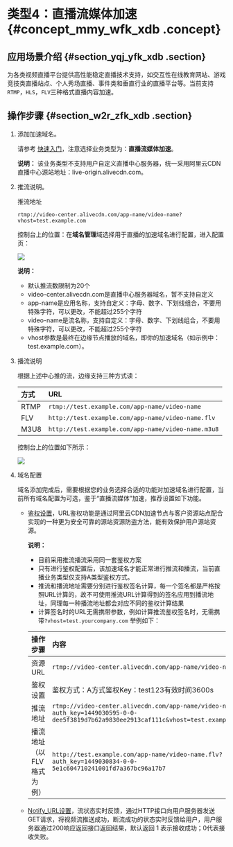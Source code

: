 # 类型4：直播流媒体加速 {#concept_mmy_wfk_xdb .concept}

## 应用场景介绍 {#section_yqj_yfk_xdb .section}

为各类视频直播平台提供高性能稳定直播技术支持，如交互性在线教育网站、游戏竞技类直播站点、个人秀场直播、事件类和垂直行业的直播平台等。当前支持`RTMP`，`HLS`，`FLV`三种格式直播内容加速。

## 操作步骤 {#section_w2r_zfk_xdb .section}

1.  添加加速域名。

    请参考 [快速入门](../cn.zh-CN/快速入门/快速入门.md#)，注意选择业务类型为：**直播流媒体加速**。

    **说明：** 该业务类型不支持用户自定义直播中心服务器，统一采用阿里云CDN直播中心源站地址：live-origin.alivecdn.com。

2.  推流说明。

    推流地址

    ```
    rtmp://video-center.alivecdn.com/app-name/video-name?vhost=test.example.com
    ```

    控制台上的位置：在**域名管理**域选择用于直播的加速域名进行配置，进入配置页：

    ![](http://static-aliyun-doc.oss-cn-hangzhou.aliyuncs.com/assets/img/5123/3633_zh-CN.png)

    **说明：** 

    -   默认推流数限制为20个
    -   video-center.alivecdn.com是直播中心服务器域名，暂不支持自定义
    -   app-name是应用名称，支持自定义：字母、数字、下划线组合，不要用特殊字符，可以更改，不能超过255个字符
    -   video-name是流名称，支持自定义：字母、数字、下划线组合，不要用特殊字符，可以更改，不能超过255个字符
    -   vhost参数是最终在边缘节点播放的域名，即你的加速域名（如示例中：test.example.com）。
3.  播流说明

    根据上述中心推的流，边缘支持三种方式读：

    |方式|URL|
    |:-|:--|
    |RTMP|`rtmp://test.example.com/app-name/video-name`|
    |FLV|`http://test.example.com/app-name/video-name.flv`|
    |M3U8|`http://test.example.com/app-name/video-name.m3u8`|

    控制台上的位置如下所示：

    ![](http://static-aliyun-doc.oss-cn-hangzhou.aliyuncs.com/assets/img/5123/3634_zh-CN.png)

4.  域名配置

    域名添加完成后，需要根据您的业务选择合适的功能对加速域名进行配置，当前所有域名配置为可选，鉴于“直播流媒体”加速，推荐设置如下功能。

    -   [鉴权设置](cn.zh-CN/用户指南/访问控制设置/鉴权配置.md#)，URL鉴权功能是通过阿里云CDN加速节点与客户资源站点配合实现的一种更为安全可靠的源站资源防盗方法，能有效保护用户源站资源。

        **说明：** 

        -   目前采用推流播流采用同一套鉴权方案
        -   只有进行鉴权配置后，该加速域名才能正常进行推流和播流，当前直播业务类型仅支持A类型鉴权方式。
        -   推流和播流地址需要分别进行鉴权签名计算，每一个签名都是严格按照URL计算的，故不可使用推流URL计算得到的签名应用到播流地址，同理每一种播流地址都会对应不同的鉴权计算结果
        -   计算签名时的URL无需携带参数，例如计算推流鉴权签名时，无需携带`?vhost=test.yourcompany.com`
        举例如下：

        |操作步骤|内容|
        |:---|:-|
        |资源URL|`rtmp://video-center.alivecdn.com/app-name/video-name`|
        |鉴权设置|鉴权方式：A方式鉴权Key：test123有效时间3600s|
        |推流地址|`rtmp://video-center.alivecdn.com/app-name/video-name?auth_key=1449030595-0-0-dee5f3819d7b62a9830ee2913caf111c&vhost=test.example.com`|
        |播流地址（以FLV格式为例）|`http://test.example.com/app-name/video-name.flv?auth_key=1449030834-0-0-5e1c604710241001fd7a367bc96a17b7`|

    -   [Notify\_URL设置](cn.zh-CN/用户指南/视频相关配置/Notify_URL设置.md#)，流状态实时反馈，通过HTTP接口向用户服务器发送GET请求，将视频流推送成功，断流成功的状态实时反馈给用户，用户服务器通过200响应返回接口返回结果，默认返回 1 表示接收成功；0代表接收失败。

